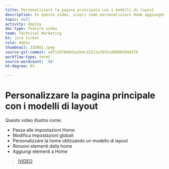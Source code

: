 ```yaml
---
title: Personalizzare la pagina principale con i modelli di layout
description: In questo video, scopri come personalizzare Home aggiungendo o rimuovendo campi con un modello di layout.
topic: null
activity: deploy
doc-type: feature video
team: Technical Marketing
kt: Jira ticket
role: Admin
thumbnail: 335081.jpeg
source-git-commit: adf12d7846d2a1b4c32513a3955c080905044576
workflow-type: tm+mt
source-wordcount: '56'
ht-degree: 0%

---
```


# Personalizzare la pagina principale con i modelli di layout

Questo video illustra come:

* Passa alle impostazioni Home
* Modifica impostazioni globali
* Personalizzare la home utilizzando un modello di layout
* Rimuovi elementi dalla home
* Aggiungi elementi a Home

>[!VIDEO](https://video.tv.adobe.com/v/335081/?quality=12)
